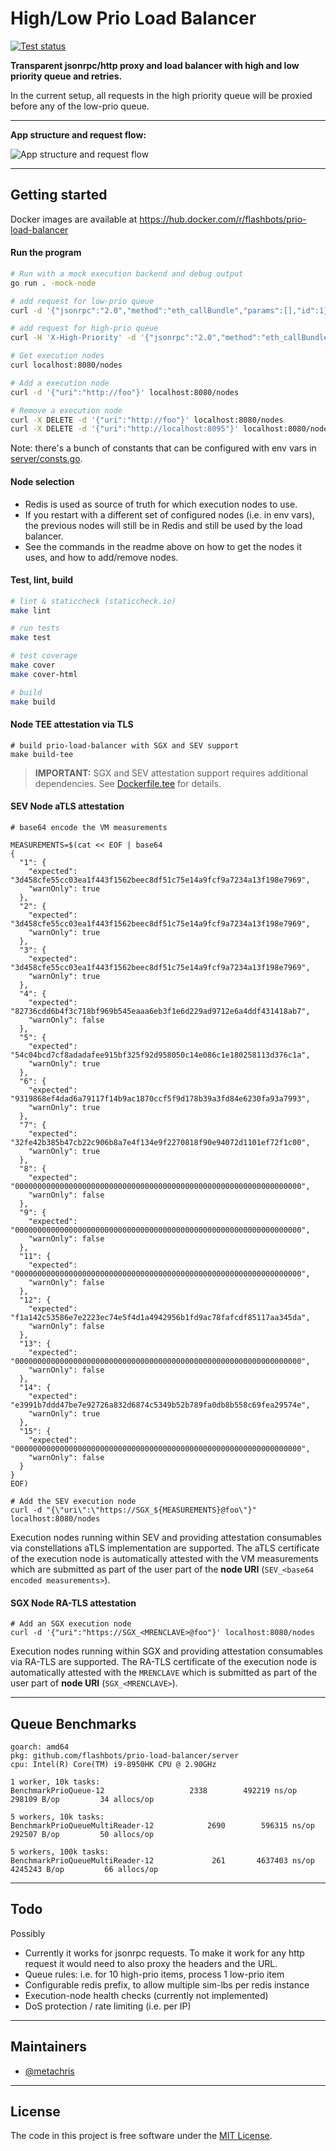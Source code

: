 # High/Low Prio Load Balancer

[![Test status](https://github.com/flashbots/prio-load-balancer/workflows/Checks/badge.svg)](https://github.com/flashbots/prio-load-balancer/actions?query=workflow%3A%22Checks%22)

**Transparent jsonrpc/http proxy and load balancer with high and low priority queue and retries.**

In the current setup, all requests in the high priority queue will be proxied before any of the low-prio queue.

---

**App structure and request flow:**

![App structure and request flow](https://user-images.githubusercontent.com/116939/202170917-bcd98c98-f40e-4025-8084-06adec27ff96.png)

---

## Getting started

Docker images are available at https://hub.docker.com/r/flashbots/prio-load-balancer

#### Run the program

```bash
# Run with a mock execution backend and debug output
go run . -mock-node

# add request for low-prio queue
curl -d '{"jsonrpc":"2.0","method":"eth_callBundle","params":[],"id":1}' localhost:8080

# add request for high-prio queue
curl -H 'X-High-Priority' -d '{"jsonrpc":"2.0","method":"eth_callBundle","params":[],"id":1}' localhost:8080

# Get execution nodes
curl localhost:8080/nodes

# Add a execution node
curl -d '{"uri":"http://foo"}' localhost:8080/nodes

# Remove a execution node
curl -X DELETE -d '{"uri":"http://foo"}' localhost:8080/nodes
curl -X DELETE -d '{"uri":"http://localhost:8095"}' localhost:8080/nodes
```

Note: there's a bunch of constants that can be configured with env vars in [server/consts.go](server/consts.go).

#### Node selection

* Redis is used as source of truth for which execution nodes to use.
* If you restart with a different set of configured nodes (i.e. in env vars), the previous nodes will still be in Redis and still be used by the load balancer.
* See the commands in the readme above on how to get the nodes it uses, and how to add/remove nodes.

#### Test, lint, build

```bash
# lint & staticcheck (staticcheck.io)
make lint

# run tests
make test

# test coverage
make cover
make cover-html

# build
make build
```

#### Node TEE attestation via TLS
```
# build prio-load-balancer with SGX and SEV support
make build-tee
```

> **IMPORTANT:** SGX and SEV attestation support requires additional dependencies. See [Dockerfile.tee](Dockerfile.tee) for details.

#### SEV Node aTLS attestation

```
# base64 encode the VM measurements

MEASUREMENTS=$(cat << EOF | base64
{
  "1": {
    "expected": "3d458cfe55cc03ea1f443f1562beec8df51c75e14a9fcf9a7234a13f198e7969",
    "warnOnly": true
  },
  "2": {
    "expected": "3d458cfe55cc03ea1f443f1562beec8df51c75e14a9fcf9a7234a13f198e7969",
    "warnOnly": true
  },
  "3": {
    "expected": "3d458cfe55cc03ea1f443f1562beec8df51c75e14a9fcf9a7234a13f198e7969",
    "warnOnly": true
  },
  "4": {
    "expected": "82736cdd6b4f3c718bf969b545eaaa6eb3f1e6d229ad9712e6a4ddf431418ab7",
    "warnOnly": false
  },
  "5": {
    "expected": "54c04bcd7cf8adadafee915bf325f92d958050c14e086c1e180258113d376c1a",
    "warnOnly": true
  },
  "6": {
    "expected": "9319868ef4dad6a79117f14b9ac1870ccf5f9d178b39a3fd84e6230fa93a7993",
    "warnOnly": true
  },
  "7": {
    "expected": "32fe42b385b47cb22c906b8a7e4f134e9f2270818f90e94072d1101ef72f1c00",
    "warnOnly": true
  },
  "8": {
    "expected": "0000000000000000000000000000000000000000000000000000000000000000",
    "warnOnly": false
  },
  "9": {
    "expected": "0000000000000000000000000000000000000000000000000000000000000000",
    "warnOnly": false
  },
  "11": {
    "expected": "0000000000000000000000000000000000000000000000000000000000000000",
    "warnOnly": false
  },
  "12": {
    "expected": "f1a142c53586e7e2223ec74e5f4d1a4942956b1fd9ac78fafcdf85117aa345da",
    "warnOnly": false
  },
  "13": {
    "expected": "0000000000000000000000000000000000000000000000000000000000000000",
    "warnOnly": false
  },
  "14": {
    "expected": "e3991b7ddd47be7e92726a832d6874c5349b52b789fa0db8b558c69fea29574e",
    "warnOnly": true
  },
  "15": {
    "expected": "0000000000000000000000000000000000000000000000000000000000000000",
    "warnOnly": false
  }
}
EOF)
```

```
# Add the SEV execution node
curl -d "{\"uri\":\"https://SGX_${MEASUREMENTS}@foo\"}" localhost:8080/nodes
```

Execution nodes running within SEV and providing attestation consumables via constellations aTLS implementation are supported. The aTLS certificate of the execution node is automatically attested with the VM measurements which are submitted as part of the user part of the **node URI** (`SEV_<base64 encoded measurements>`).

#### SGX Node RA-TLS attestation
```
# Add an SGX execution node
curl -d '{"uri":"https://SGX_<MRENCLAVE>@foo"}' localhost:8080/nodes
```

Execution nodes running within SGX and providing attestation consumables via RA-TLS are supported. The RA-TLS certificate of the execution node is automatically attested with the `MRENCLAVE` which is submitted as part of the user part of **node URI** (`SGX_<MRENCLAVE>`).

---

## Queue Benchmarks

```
goarch: amd64
pkg: github.com/flashbots/prio-load-balancer/server
cpu: Intel(R) Core(TM) i9-8950HK CPU @ 2.90GHz

1 worker, 10k tasks:
BenchmarkPrioQueue-12    	    	    2338	    492219 ns/op	  298109 B/op	      34 allocs/op

5 workers, 10k tasks:
BenchmarkPrioQueueMultiReader-12    	    2690	    596315 ns/op	  292507 B/op	      50 allocs/op

5 workers, 100k tasks:
BenchmarkPrioQueueMultiReader-12    	     261	   4637403 ns/op	 4245243 B/op	      66 allocs/op
```

---

## Todo

Possibly

* Currently it works for jsonrpc requests. To make it work for any http request it would need to also proxy the headers and the URL.
* Queue rules: i.e. for 10 high-prio items, process 1 low-prio item
* Configurable redis prefix, to allow multiple sim-lbs per redis instance
* Execution-node health checks (currently not implemented)
* DoS protection / rate limiting (i.e. per IP)

---

## Maintainers

- [@metachris](https://twitter.com/metachris)

---

## License

The code in this project is free software under the [MIT License](LICENSE).
